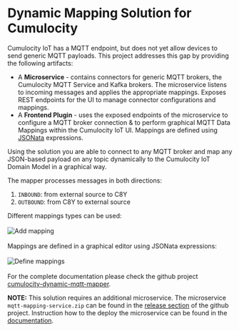# Dynamic Mapping Solution for Cumulocity


Cumulocity IoT has a MQTT endpoint, but does not yet allow devices to send generic MQTT payloads. This project addresses
this gap by providing the following artifacts:

* A **Microservice** - contains connectors for generic MQTT brokers, the Cumulocity MQTT Service and Kafka brokers. The microservice listens to incoming messages and applies the appropriate mappings. Exposes REST endpoints for the UI to manage connector configurations and mappings.
* A **Frontend Plugin** - uses the exposed endpoints of the microservice to configure a MQTT broker connection & to perform 
graphical MQTT Data Mappings within the Cumulocity IoT UI. Mappings are defined using [JSONata](https://jsonata.org/) expressions.  

Using the solution you are able to connect to any MQTT broker and map any JSON-based payload on any topic dynamically to
the Cumulocity IoT Domain Model in a graphical way.

The mapper processes messages in both directions:
1. `INBOUND`: from external source to C8Y
2. `OUTBOUND`: from C8Y to external source

Different mappings types can be used:
<br>
<br>
![Add mapping](image/Dynamic_MapperMapping_Add.png)
<br>
<br>
Mappings are defined in a graphical editor using JSONata expressions:
<br>
<br>
![Define mappings](image/Dynamic_MapperMappingTemplate.png)
<br>
<br>
For the complete documentation please check the github project [cumulocity-dynamic-mqtt-mapper](https://github.com/SoftwareAG/cumulocity-dynamic-mqtt-mapper).

**NOTE:** This solution requires an additional microservice. The microservice ```mqtt-mapping-service.zip``` can be found in the [release section](https://github.com/SoftwareAG/cumulocity-dynamic-mqtt-mapper/releases) of the github project. Instruction how to the deploy the microservice can be found in the [documentation](https://github.com/SoftwareAG/cumulocity-dynamic-mqtt-mapper#microservice).